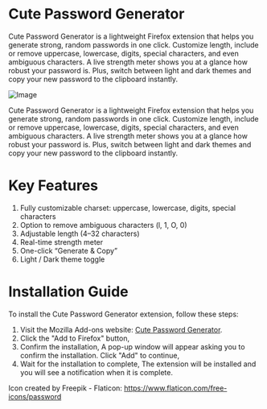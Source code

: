 # Cute Password Generator
Cute Password Generator is a lightweight Firefox extension that helps you generate strong, random passwords in one click. Customize length, include or remove uppercase, lowercase, digits, special characters, and even ambiguous characters. A live strength meter shows you at a glance how robust your password is. Plus, switch between light and dark themes and copy your new password to the clipboard instantly.

![Image](https://github.com/user-attachments/assets/4c6381ed-29ee-4465-846e-033faa2a0b33)

Cute Password Generator is a lightweight Firefox extension that helps you generate strong, random passwords in one click. Customize length, include or remove uppercase, lowercase, digits, special characters, and even ambiguous characters. A live strength meter shows you at a glance how robust your password is. Plus, switch between light and dark themes and copy your new password to the clipboard instantly.

# Key Features
1. Fully customizable charset: uppercase, lowercase, digits, special characters
2. Option to remove ambiguous characters (l, 1, O, 0)
3. Adjustable length (4–32 characters)
4. Real-time strength meter
5. One-click “Generate & Copy”
6. Light / Dark theme toggle

# Installation Guide

To install the Cute Password Generator extension, follow these steps:

1. Visit the Mozilla Add-ons website: [Cute Password Generator](https://addons.mozilla.org/en-US/firefox/addon/cute-password-generator/).
2. Click the "Add to Firefox" button,
3. Confirm the installation, A pop-up window will appear asking you to confirm the installation. Click "Add" to continue,
4. Wait for the installation to complete, The extension will be installed and you will see a notification when it is complete.


Icon created by Freepik - Flaticon: https://www.flaticon.com/free-icons/password
